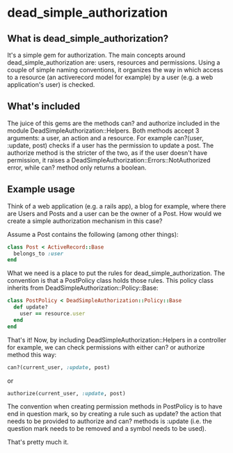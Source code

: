 # dead_simple_authorization

## What is dead_simple_authorization?
It's a simple gem for authorization. The main concepts around dead_simple_authorization are: users, resources and permissions. Using a couple of simple naming conventions, it organizes the way in which access to a resource (an activerecord model for example) by a user (e.g. a web application's user) is checked.

## What's included
The juice of this gems are the methods can? and authorize included in the module DeadSimpleAuthorization::Helpers. Both methods accept 3 arguments: a user, an action and a resource. For example can?(user, :update, post) checks if a user has the permission to update a post. The authorize method is the stricter of the two, as if the user doesn't have permission, it raises a DeadSimpleAuthorization::Errors::NotAuthorized error, while can? method only returns a boolean.

## Example usage
Think of a web application (e.g. a rails app), a blog for example, where there are Users and Posts and a user can be the owner of a Post. How would we create a simple authorization mechanism in this case?

Assume a Post contains the following (among other things):

```ruby
class Post < ActiveRecord::Base
  belongs_to :user
end
```

What we need is a place to put the rules for dead_simple_authorization. The convention is that a PostPolicy class holds those rules. This policy class inherits from DeadSimpleAuthorization::Policy::Base:

```ruby
class PostPolicy < DeadSimpleAuthorization::Policy::Base
  def update?
    user == resource.user
  end
end
```

That's it! Now, by including DeadSimpleAuthorization::Helpers in a controller for example, we can check permissions with either can? or authorize method this way:

```ruby
can?(current_user, :update, post)
```
or

```ruby
authorize(current_user, :update, post)
```

The convention when creating permission methods in PostPolicy is to have end in question mark, so by creating a rule such as update? the action that needs to be provided to authorize and can? methods is :update (i.e. the question mark needs to be removed and a symbol needs to be used).

That's pretty much it.
